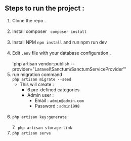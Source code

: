 ## Steps to run the project : 
1. Clone the repo .  <br> <br>
2. Install composer 
   ` composer install`  <br> <br>
3. Install NPM `npm install`  and run npm run dev<br> <br>
4. Edit `.env` file with your database configuration .  <br> <br>
'php artisan vendor:publish --provider="Laravel\Sanctum\SanctumServiceProvider"'
5. run migration command <br>
    `php artisan migrate --seed`
   * This will create :
     - 6 pre-defined categories
     - Admin user :
        - Email : `admin@admin.com`
        - Password : `admin1998`  <br> <br>
6. `php artisan key:generate`  <br> <br>
7.` php artisan storage:link` <br>
8. `php artisan serve`
